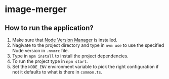 # image-merger
## How to run the application?
1. Make sure that [Node Version Manager](https://github.com/nvm-sh/nvm) is installed.
2. Nagivate to the project directory and type in ``` nvm use ``` to use the specified Node version in ```.nvmrc``` file.
3. Type in ``` npm install ``` to install the project dependencies.
4. To run the project type in ``` npm start ```.
5. Set the ```NODE_ENV``` environment variable to pick the right configuration if not it defaults to what is there in ```common.ts```.

